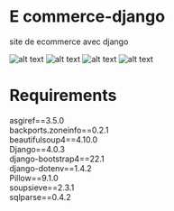 # E commerce-django
site de ecommerce avec django

![alt text](https://donaldprogrammeur.com/wp-content/uploads/2022/04/ecom1.png)
![alt text](https://donaldprogrammeur.com/wp-content/uploads/2022/04/ecom4.png)
![alt text](https://donaldprogrammeur.com/wp-content/uploads/2022/04/ecom2.png)
![alt text](https://donaldprogrammeur.com/wp-content/uploads/2022/04/ecom.png)

# Requirements 

asgiref==3.5.0 <br>
backports.zoneinfo==0.2.1 <br>
beautifulsoup4==4.10.0 <br>
Django==4.0.3 <br>
django-bootstrap4==22.1 <br>
django-dotenv==1.4.2 <br>
Pillow==9.1.0 <br>
soupsieve==2.3.1 <br>
sqlparse==0.4.2 <br>
